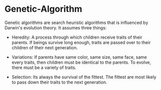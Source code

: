 # Genetic-Algorithm
Genetic algorithms are search heuristic algorithms that is influenced by Darwin's evolution theory. It assumes three things: 

* Heredity: A process through which children receive traits of their parents. If beings survive long enough, traits are passed over to their children of their next generation.

* Variations: If parents have same color, same size, same face, same every traits, then children must be identical to the parents. To evolve, there must be a variety of traits. 

* Selection: Its always the survival of the fittest. The fittest are most likely to pass down their traits to the next generation. 
